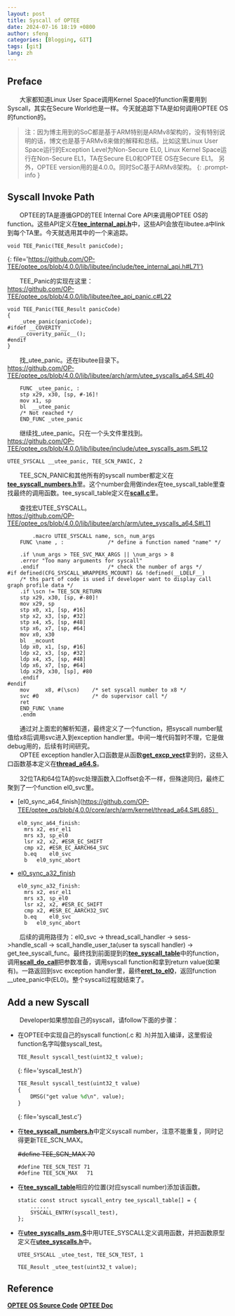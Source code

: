 ```yaml
---
layout: post
title: Syscall of OPTEE
date: 2024-07-16 18:19 +0800
author: sfeng
categories: [Blogging, GIT]
tags: [git]
lang: zh
---
```


## Preface
&emsp;&emsp;大家都知道Linux User Space调用Kernel Space的function需要用到Syscall，其实在Secure World也是一样。今天就追踪下TA是如何调用OPTEE OS的function的。  

> 注：因为博主用到的SoC都是基于ARM特别是ARMv8架构的，没有特别说明的话，博文也是基于ARMv8来做的解释和总结。比如这里Linux User Space运行的Exception Level为Non-Secure EL0, Linux Kernel Space运行在Non-Secure EL1，TA在Secure EL0和OPTEE OS在Secure EL1。
> 另外，OPTEE version用的是4.0.0。同时SoC基于ARMv8架构。
{: .prompt-info }

## Syscall Invoke Path
&emsp;&emsp;OPTEE的TA是遵循GPD的TEE Internal Core API来调用OPTEE OS的function。这些API定义在[**tee_internal_api.h**](https://github.com/OP-TEE/optee_os/blob/4.0.0/lib/libutee/include/tee_internal_api.h)中，这些API会放在libutee.a中link到每个TA里。今天就选用其中的一个来追踪。  

```sass
void TEE_Panic(TEE_Result panicCode);
```
{: file='https://github.com/OP-TEE/optee_os/blob/4.0.0/lib/libutee/include/tee_internal_api.h#L71'}

&emsp;&emsp;TEE_Panic的实现在这里：  
<https://github.com/OP-TEE/optee_os/blob/4.0.0/lib/libutee/tee_api_panic.c#L22>

```
void TEE_Panic(TEE_Result panicCode)
{
	_utee_panic(panicCode);
#ifdef __COVERITY__
	__coverity_panic__();
#endif
}
```

&emsp;&emsp;找_utee_panic。还在libutee目录下。  
<https://github.com/OP-TEE/optee_os/blob/4.0.0/lib/libutee/arch/arm/utee_syscalls_a64.S#L40>

```
	FUNC _utee_panic, :
	stp	x29, x30, [sp, #-16]!
	mov	x1, sp
	bl	__utee_panic
	/* Not reached */
	END_FUNC _utee_panic
```

&emsp;&emsp;继续找_utee_panic。只在一个头文件里找到。  
<https://github.com/OP-TEE/optee_os/blob/4.0.0/lib/libutee/include/utee_syscalls_asm.S#L12>

```
UTEE_SYSCALL __utee_panic, TEE_SCN_PANIC, 2
```

&emsp;&emsp;TEE_SCN_PANIC和其他所有的syscall number都定义在[**tee_syscall_numbers.h**](https://github.com/OP-TEE/optee_os/blob/4.0.0/lib/libutee/include/tee_syscall_numbers.h)里。这个number会用做index在tee_syscall_table里查找最终的调用函数。tee_syscall_table定义在[**scall.c**](https://github.com/OP-TEE/optee_os/blob/4.0.0/core/kernel/scall.c#L51)里。  

&emsp;&emsp;查找宏UTEE_SYSCALL。  
<https://github.com/OP-TEE/optee_os/blob/4.0.0/lib/libutee/arch/arm/utee_syscalls_a64.S#L11>

```
        .macro UTEE_SYSCALL name, scn, num_args
	FUNC \name , :              /* define a function named "name" */

	.if \num_args > TEE_SVC_MAX_ARGS || \num_args > 8
	.error "Too many arguments for syscall"
	.endif                      /* check the number of args */
#if defined(CFG_SYSCALL_WRAPPERS_MCOUNT) && !defined(__LDELF__)
    /* ths part of code is used if developer want to display call graph profile data */
	.if \scn != TEE_SCN_RETURN
	stp	x29, x30, [sp, #-80]!
	mov	x29, sp
	stp	x0, x1, [sp, #16]
	stp	x2, x3, [sp, #32]
	stp	x4, x5, [sp, #48]
	stp	x6, x7, [sp, #64]
	mov	x0, x30
	bl	_mcount
	ldp	x0, x1, [sp, #16]
	ldp	x2, x3, [sp, #32]
	ldp	x4, x5, [sp, #48]
	ldp	x6, x7, [sp, #64]
	ldp	x29, x30, [sp], #80
	.endif
#endif
    mov     x8, #(\scn)    /* set syscall number to x8 */
    svc #0                 /* do supervisor call */
    ret
    END_FUNC \name
    .endm
```

&emsp;&emsp;通过对上面宏的解析知道，最终定义了一个function，把syscall number赋值给x8后调用svc进入到exception handler里。中间一堆代码暂时不理，它是做debug用的，后续有时间研究。  
&emsp;&emsp;OPTEE exception handler入口函数是从函数[**get_excp_vect**](https://github.com/OP-TEE/optee_os/blob/4.0.0/core/arch/arm/kernel/thread.c#L694)拿到的，这些入口函数基本定义在[**thread_a64.S**](https://github.com/OP-TEE/optee_os/blob/4.0.0/core/arch/arm/kernel/thread_a64.S)。

&emsp;&emsp;32位TA和64位TA的svc处理函数入口offset会不一样，但殊途同归，最终汇聚到了一个function el0_svc里。  
- [el0_sync_a64_finish](https://github.com/OP-TEE/optee_os/blob/4.0.0/core/arch/arm/kernel/thread_a64.S#L685）  
  
  ```
  el0_sync_a64_finish:
	mrs	x2, esr_el1
	mrs	x3, sp_el0
	lsr	x2, x2, #ESR_EC_SHIFT
	cmp	x2, #ESR_EC_AARCH64_SVC
	b.eq	el0_svc
	b	el0_sync_abort
  ```

- [el0_sync_a32_finish](https://github.com/OP-TEE/optee_os/blob/4.0.0/core/arch/arm/kernel/thread_a64.S#L693)  
  
  ```
  el0_sync_a32_finish:
	mrs	x2, esr_el1
	mrs	x3, sp_el0
	lsr	x2, x2, #ESR_EC_SHIFT
	cmp	x2, #ESR_EC_AARCH32_SVC
	b.eq	el0_svc
	b	el0_sync_abort
  ```

&emsp;&emsp;后续的调用路径为：el0_svc -> thread_scall_handler -> sess->handle_scall -> scall_handle_user_ta(user ta syscall handler) -> get_tee_syscall_func。最终找到前面提到的[**tee_syscall_table**](https://github.com/OP-TEE/optee_os/blob/4.0.0/core/kernel/scall.c#L51)中的function，调用[**scall_do_call**](https://github.com/OP-TEE/optee_os/blob/4.0.0/core/arch/arm/kernel/arch_scall_a64.S#L33)把参数准备，调用syscall function和拿到return value(如果有)。一路返回到svc exception handler里，最终[**eret_to_el0**](https://github.com/OP-TEE/optee_os/blob/4.0.0/core/arch/arm/kernel/thread_a64.S#L1108)，返回function __utee_panic中(EL0)。整个syscall过程就结束了。  

## Add a new Syscall
&emsp;&emsp;Developer如果想加自己的syscall，请follow下面的步骤：  
- 在OPTEE中实现自己的syscall function(.c 和 .h)并加入编译，这里假设function名字叫做syscall_test。  
  
  ```sass
  TEE_Result syscall_test(uint32_t value);
  ```
  {: file='syscall_test.h'}

  ```sass
  TEE_Result syscall_test(uint32_t value)
  {
      DMSG("get value %d\n", value);
  }
  ```
  {: file='syscall_test.c'}

- 在[**tee_syscall_numbers.h**](https://github.com/OP-TEE/optee_os/blob/4.0.0/lib/libutee/include/tee_syscall_numbers.h)中定义syscall number，注意不能重复，同时记得更新TEE_SCN_MAX。  
  
  ~~#define TEE_SCN_MAX	70~~
  ```
  #define TEE_SCN_TEST 71
  #define TEE_SCN_MAX	71
  ```
 
- 在[**tee_syscall_table**](https://github.com/OP-TEE/optee_os/blob/4.0.0/core/kernel/scall.c#L51)相应的位置(对应syscall number)添加该函数。  
  
  ```
  static const struct syscall_entry tee_syscall_table[] = {
      ......
      SYSCALL_ENTRY(syscall_test),
  };
  ```

- 在[**utee_syscalls_asm.S**](https://github.com/OP-TEE/optee_os/blob/4.0.0/lib/libutee/include/utee_syscalls_asm.S)中用UTEE_SYSCALL定义调用函数，并把函数原型定义在[**utee_syscalls.h**](https://github.com/OP-TEE/optee_os/blob/4.0.0/lib/libutee/include/utee_syscalls.h)中。
  
  ```
  UTEE_SYSCALL _utee_test, TEE_SCN_TEST, 1
  ```

  ```
  TEE_Result _utee_test(uint32_t value);
  ```

## Reference

[**OPTEE OS Source Code**](https://github.com/OP-TEE/optee_os/tree/4.0.0)
[**OPTEE Doc**](https://optee.readthedocs.io/en/latest/architecture/core.html)